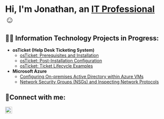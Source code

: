 <h1>Hi, I'm Jonathan, an <a href="https://www.linkedin.com/in/jonathan-jimenez-b86862252">IT Professional</a>☺</h1>

<h2>👨‍💻 Information Technology Projects in Progress:</h2>

- <b>osTicket (Help Desk Ticketing System)</b>
  - [osTicket: Prerequisites and Installation](https://github.com/JJ-IT-Professional/osticket-prereqs)
  - [osTicket: Post-Installation Configuration](https://github.com/JJ-IT-Professional/post-install-config)
  - [osTicket: Ticket Lifecycle Examples](https://github.com/JJ-IT-Professional/ticket-lifecycle)
- <b>Microsoft Azure</b>
  - [Configuring On-premises Active Directory within Azure VMs](https://github.com/JJ-IT-Professional/configure-ad)
  - [Network Security Groups (NSGs) and Inspecting Network Protocols](https://github.com/JJ-IT-Professional/azure-network-protocols)

<h2>🤳Connect with me:</h2>

[<img align="left" alt="Josh | LinkedIn" width="22px" src="https://cdn.jsdelivr.net/npm/simple-icons@v3/icons/linkedin.svg" />][linkedin]

[linkedin]: https://www.linkedin.com/in/jonathan-jimenez-b86862252
